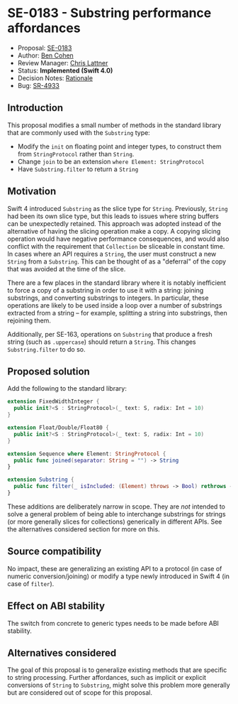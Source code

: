 # SE-0183 - Substring performance affordances

* Proposal: [SE-0183](0183-substring-affordances.md)
* Author: [Ben Cohen](https://github.com/airspeedswift)
* Review Manager: [Chris Lattner](https://github.com/lattner)
* Status: **Implemented (Swift 4.0)**
* Decision Notes: [Rationale](https://forums.swift.org/t/accepted-se-0183-substring-performance-affordances/6393)
* Bug: [SR-4933](https://bugs.swift.org/browse/SR-4933)

## Introduction

This proposal modifies a small number of methods in the standard library that
are commonly used with the `Substring` type:

 - Modify the `init` on floating point and integer types, to construct them
   from `StringProtocol` rather than `String`. 
- Change `join` to be an extension `where Element: StringProtocol`
- Have `Substring.filter` to return a `String`

## Motivation

Swift 4 introduced `Substring` as the slice type for `String`. Previously,
`String` had been its own slice type, but this leads to issues where string
buffers can be unexpectedly retained. This approach was adopted instead of the
alternative of having the slicing operation make a copy. A copying slicing
operation would have negative performance consequences, and would also conflict
with the requirement that `Collection` be sliceable in constant time. In cases
where an API requires a `String`, the user must construct a new `String` from a
`Substring`. This can be thought of as a "deferral" of the copy that was
avoided at the time of the slice.

There are a few places in the standard library where it is notably inefficient
to force a copy of a substring in order to use it with a string: joining
substrings, and converting substrings to integers. In particular, these
operations are likely to be used inside a loop over a number of substrings
extracted from a string – for example, splitting a string into substrings,
then rejoining them.

Additionally, per SE-163, operations on `Substring` that produce a fresh string
(such as `.uppercase`) should return a `String`. This changes
`Substring.filter` to do so.

## Proposed solution

Add the following to the standard library:

```swift
extension FixedWidthInteger {
  public init?<S : StringProtocol>(_ text: S, radix: Int = 10)
}

extension Float/Double/Float80 {
  public init?<S : StringProtocol>(_ text: S, radix: Int = 10)
}

extension Sequence where Element: StringProtocol {
  public func joined(separator: String = "") -> String
}

extension Substring {
  public func filter(_ isIncluded: (Element) throws -> Bool) rethrows -> String
}
```

These additions are deliberately narrow in scope. They are _not_ intended to
solve a general problem of being able to interchange substrings for strings (or
more generally slices for collections) generically in different APIs. See the
alternatives considered section for more on this.

## Source compatibility

No impact, these are generalizing an existing API to a protocol (in case of numeric conversion/joining) or modify a type newly introduced in Swift 4 (in
case of `filter`).

## Effect on ABI stability

The switch from concrete to generic types needs to be made before ABI stability.

## Alternatives considered

The goal of this proposal is to generalize existing methods that are specific
to string processing. Further affordances, such as implicit or explicit
conversions of `String` to `Substring`, might solve this problem more generally
but are considered out of scope for this proposal.
